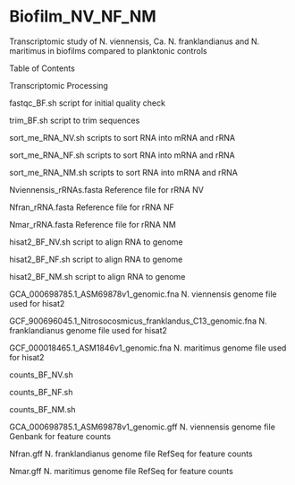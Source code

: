# Biofilm_NV_NF_NM
Transcriptomic study of N. viennensis, Ca. N. franklandianus and N. maritimus in biofilms compared to planktonic controls


Table of Contents

Transcriptomic Processing

fastqc_BF.sh
script for initial quality check

trim_BF.sh
script to trim sequences

sort_me_RNA_NV.sh
scripts to sort RNA into mRNA and rRNA

sort_me_RNA_NF.sh
scripts to sort RNA into mRNA and rRNA

sort_me_RNA_NM.sh
scripts to sort RNA into mRNA and rRNA

Nviennensis_rRNAs.fasta
Reference file for rRNA NV

Nfran_rRNA.fasta
Reference file for rRNA NF

Nmar_rRNA.fasta
Reference file for rRNA NM


hisat2_BF_NV.sh
script to align RNA to genome

hisat2_BF_NF.sh
script to align RNA to genome

hisat2_BF_NM.sh
script to align RNA to genome


GCA_000698785.1_ASM69878v1_genomic.fna
N. viennensis genome file used for hisat2

GCF_900696045.1_Nitrosocosmicus_franklandus_C13_genomic.fna
N. franklandianus genome file used for hisat2

GCF_000018465.1_ASM1846v1_genomic.fna
N. maritimus genome file used for hisat2

counts_BF_NV.sh

counts_BF_NF.sh

counts_BF_NM.sh


GCA_000698785.1_ASM69878v1_genomic.gff
N. viennensis genome file Genbank for feature counts

Nfran.gff
N. franklandianus genome file RefSeq for feature counts

Nmar.gff
N. maritimus genome file RefSeq for feature counts

